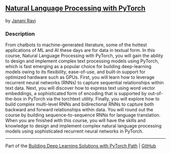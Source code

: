 ## [Natural Language Processing with PyTorch](https://app.pluralsight.com/library/courses/natural-language-processing-pytorch/table-of-contents)
by [Janani Ravi](https://app.pluralsight.com/profile/author/janani-ravi)

### Description
From chatbots to machine-generated literature, some of the hottest applications of ML and AI these days are for data in textual form. In this course, Natural Language Processing with PyTorch, you will gain the ability to design and implement complex text processing models using PyTorch, which is fast emerging as a popular choice for building deep-learning models owing to its flexibility, ease-of-use, and built-in support for optimized hardware such as GPUs. First, you will learn how to leverage recurrent neural networks (RNNs) to capture sequential relationships within text data. Next, you will discover how to express text using word vector embeddings, a sophisticated form of encoding that is supported by out-of-the-box in PyTorch via the torchtext utility. Finally, you will explore how to build complex multi-level RNNs and bidirectional RNNs to capture both backward and forward relationships within data. You will round out the course by building sequence-to-sequence RNNs for language translation. When you are finished with this course, you will have the skills and knowledge to design and implement complex natural language processing models using sophisticated recurrent neural networks in PyTorch. 

<hr>

Part of the [Building Deep Learning Solutions with PyTorch Path](https://app.pluralsight.com/paths/skills/building-deep-learning-solutions-with-pytorch) | [GitHub](https://github.com/nathayoung/pluralsight/tree/master/Skill_Paths/Building_Deep_Learning_Solutions_with_PyTorch)